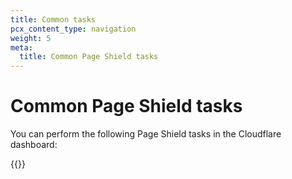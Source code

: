 ```yaml
---
title: Common tasks
pcx_content_type: navigation
weight: 5
meta:
  title: Common Page Shield tasks
---
```


# Common Page Shield tasks

You can perform the following Page Shield tasks in the Cloudflare dashboard:

{{<directory-listing>}}
